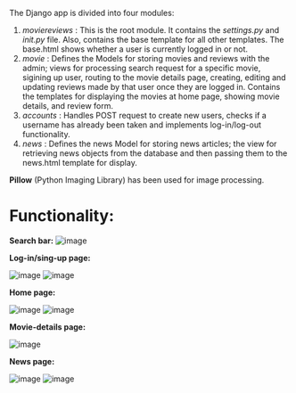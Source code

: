 The Django app is divided into four modules:
1.  *moviereviews* : This is the root module. It contains the *settings.py* and *_init.py_* file. Also, contains the base template for all other templates. The base.html shows whether a user is currently logged in or not.
2.  *movie* : Defines the Models for storing movies and reviews with the admin; views for processing search request for a specific movie, sigining up user, routing to the movie details page, creating, editing and updating reviews made by that user once they are logged in. Contains the templates for displaying the movies at home page, showing movie details, and review form.
3.  *accounts* : Handles POST request to create new users, checks if a username has already been taken and implements log-in/log-out functionality.
4.  *news* : Defines the news Model for storing news articles; the view for retrieving news objects from the database and then passing them to the news.html template for display.

__Pillow__ (Python Imaging Library) has been used for image processing.

# Functionality:
__Search bar:__ 
![image](https://github.com/hotair88/moviereviewsapp/assets/105349649/921372aa-1dde-4337-8ede-6993f5985c11)


__Log-in/sing-up page:__ 

![image](https://github.com/hotair88/moviereviewsapp/assets/105349649/f7567836-842e-4fb2-8c91-7a494be0cbef)
![image](https://github.com/hotair88/moviereviewsapp/assets/105349649/1b59c0c4-1b3e-4c5e-81c5-2014ae36279a)



__Home page:__ 

![image](https://github.com/hotair88/moviereviewsapp/assets/105349649/c55de0ff-47c6-4f98-bd90-b27014484b41)
![image](https://github.com/hotair88/moviereviewsapp/assets/105349649/d472363a-e5ea-4ef3-a9be-e6cd06b4196d)



__Movie-details page:__

![image](https://github.com/hotair88/moviereviewsapp/assets/105349649/c3afdb6c-66cd-4e7f-b101-618c0961c25d)


__News page:__

![image](https://github.com/hotair88/moviereviewsapp/assets/105349649/ea983cf5-1a19-41a4-b348-75bb2210dc8e)
![image](https://github.com/hotair88/moviereviewsapp/assets/105349649/acfaa273-b8b7-42e8-beff-506b2a1cd78f)












